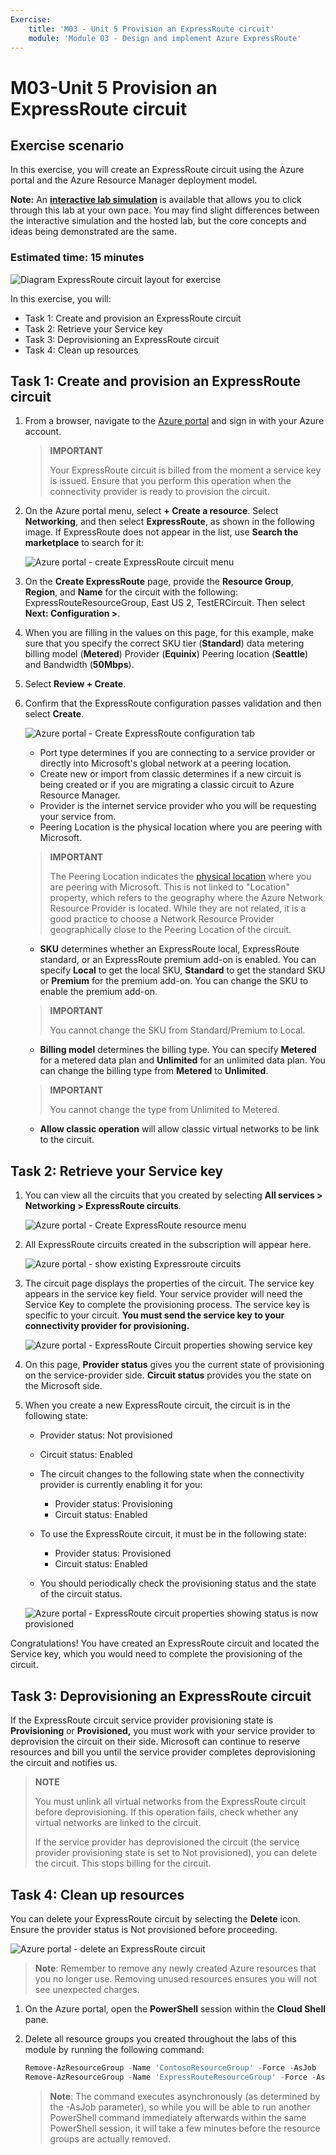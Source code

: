 ```yaml
---
Exercise:
    title: 'M03 - Unit 5 Provision an ExpressRoute circuit'
    module: 'Module 03 - Design and implement Azure ExpressRoute'
---
```


# M03-Unit 5 Provision an ExpressRoute circuit

## Exercise scenario

In this exercise, you will create an ExpressRoute circuit using the Azure portal and the Azure Resource Manager deployment model.

**Note:** An **[interactive lab simulation](https://mslabs.cloudguides.com/guides/AZ-700%20Lab%20Simulation%20-%20Provision%20an%20ExpressRoute%20circuit)** is available that allows you to click through this lab at your own pace. You may find slight differences between the interactive simulation and the hosted lab, but the core concepts and ideas being demonstrated are the same.

### Estimated time: 15 minutes

![Diagram ExpressRoute circuit layout for exercise](../media/5-exercise-provision-expressroute-circuit.png)

In this exercise, you will:

+ Task 1: Create and provision an ExpressRoute circuit
+ Task 2: Retrieve your Service key
+ Task 3: Deprovisioning an ExpressRoute circuit
+ Task 4: Clean up resources

## Task 1: Create and provision an ExpressRoute circuit

1. From a browser, navigate to the [Azure portal](https://portal.azure.com/) and sign in with your Azure account.

   > **IMPORTANT**
   >
   > Your ExpressRoute circuit is billed from the moment a service key is issued. Ensure that you perform this operation when the connectivity provider is ready to provision the circuit.

1. On the Azure portal menu, select **+ Create a resource**. Select **Networking**, and then select **ExpressRoute**, as shown in the following image. If ExpressRoute does not appear in the list, use **Search the marketplace** to search for it:

   ![Azure portal - create ExpressRoute circuit menu](../media/create-expressroute-circuit-menu.png)

1. On the **Create ExpressRoute** page, provide the **Resource Group**, **Region**, and **Name** for the circuit with the following: ExpressRouteResourceGroup, East US 2, TestERCircuit. Then select **Next: Configuration &gt;**.

1. When you are filling in the values on this page, for this example, make sure that you specify the correct SKU tier (**Standard**) data metering billing model (**Metered**) Provider (**Equinix**) Peering location (**Seattle**) and Bandwidth (**50Mbps**).

1. Select **Review + Create**.

1. Confirm that the ExpressRoute configuration passes validation and then select **Create**.

   ![Azure portal - Create ExpressRoute configuration tab](../media/expressroute-create-configuration2.png)

   + Port type determines if you are connecting to a service provider or directly into Microsoft's global network at a peering location.
   + Create new or import from classic determines if a new circuit is being created or if you are migrating a classic circuit to Azure Resource Manager.
   + Provider is the internet service provider who you will be requesting your service from.
   + Peering Location is the physical location where you are peering with Microsoft.

   > **IMPORTANT**
   >
   > The Peering Location indicates the [physical location](https://docs.microsoft.com/en-us/azure/expressroute/expressroute-locations) where you are peering with Microsoft. This is not linked to "Location" property, which refers to the geography where the Azure Network Resource Provider is located. While they are not related, it is a good practice to choose a Network Resource Provider geographically close to the Peering Location of the circuit.

   + **SKU** determines whether an ExpressRoute local, ExpressRoute standard, or an ExpressRoute premium add-on is enabled. You can specify **Local** to get the local SKU, **Standard** to get the standard SKU or **Premium** for the premium add-on. You can change the SKU to enable the premium add-on.

   > **IMPORTANT**
   >
   > You cannot change the SKU from Standard/Premium to Local.

   + **Billing model** determines the billing type. You can specify **Metered** for a metered data plan and **Unlimited** for an unlimited data plan. You can change the billing type from **Metered** to **Unlimited**.

   > **IMPORTANT**
   >
   > You cannot change the type from Unlimited to Metered.

   + **Allow classic operation** will allow classic virtual networks to be link to the circuit.

## Task 2: Retrieve your Service key

1. You can view all the circuits that you created by selecting **All services &gt; Networking &gt; ExpressRoute circuits**.

   ![Azure portal - Create ExpressRoute resource menu](../media/expressroute-circuit-menu.png)

1. All ExpressRoute circuits created in the subscription will appear here.

   ![Azure portal - show existing Expressroute circuits](../media/expressroute-circuit-list.png)

1. The circuit page displays the properties of the circuit. The service key appears in the service key field. Your service provider will need the Service Key to complete the provisioning process. The service key is specific to your circuit. **You must send the service key to your connectivity provider for provisioning.**

   ![Azure portal - ExpressRoute Circuit properties showing service key](../media/expressroute-circuit-overview.png)

1. On this page, **Provider status** gives you the current state of provisioning on the service-provider side. **Circuit status** provides you the state on the Microsoft side.

1. When you create a new ExpressRoute circuit, the circuit is in the following state:

   + Provider status: Not provisioned
   + Circuit status: Enabled

   + The circuit changes to the following state when the connectivity provider is currently enabling it for you:
     + Provider status: Provisioning
     + Circuit status: Enabled
   + To use the ExpressRoute circuit, it must be in the following state:
     + Provider status: Provisioned
     + Circuit status: Enabled
   + You should periodically check the provisioning status and the state of the circuit status.

   ![Azure portal - ExpressRoute circuit properties showing status is now provisioned](../media/provisioned.png)

Congratulations! You have created an ExpressRoute circuit and located the Service key, which you would need to complete the provisioning of the circuit.

## Task 3: Deprovisioning an ExpressRoute circuit

If the ExpressRoute circuit service provider provisioning state is **Provisioning** or **Provisioned,** you must work with your service provider to deprovision the circuit on their side. Microsoft can continue to reserve resources and bill you until the service provider completes deprovisioning the circuit and notifies us.

> **NOTE**
>
> You must unlink all virtual networks from the ExpressRoute circuit before deprovisioning. If this operation fails, check whether any virtual networks are linked to the circuit.
>
> If the service provider has deprovisioned the circuit (the service provider provisioning state is set to Not provisioned), you can delete the circuit. This stops billing for the circuit.

## Task 4: Clean up resources

You can delete your ExpressRoute circuit by selecting the **Delete** icon. Ensure the provider status is Not provisioned before proceeding.

![Azure portal - delete an ExpressRoute circuit](../media/expressroute-circuit-delete.png)

   > **Note**: Remember to remove any newly created Azure resources that you no longer use. Removing unused resources ensures you will not see unexpected charges.

1. On the Azure portal, open the **PowerShell** session within the **Cloud Shell** pane.

1. Delete all resource groups you created throughout the labs of this module by running the following command:

   ```powershell
   Remove-AzResourceGroup -Name 'ContosoResourceGroup' -Force -AsJob
   Remove-AzResourceGroup -Name 'ExpressRouteResourceGroup' -Force -AsJob
   ```

   > **Note**: The command executes asynchronously (as determined by the -AsJob parameter), so while you will be able to run another PowerShell command immediately afterwards within the same PowerShell session, it will take a few minutes before the resource groups are actually removed.
